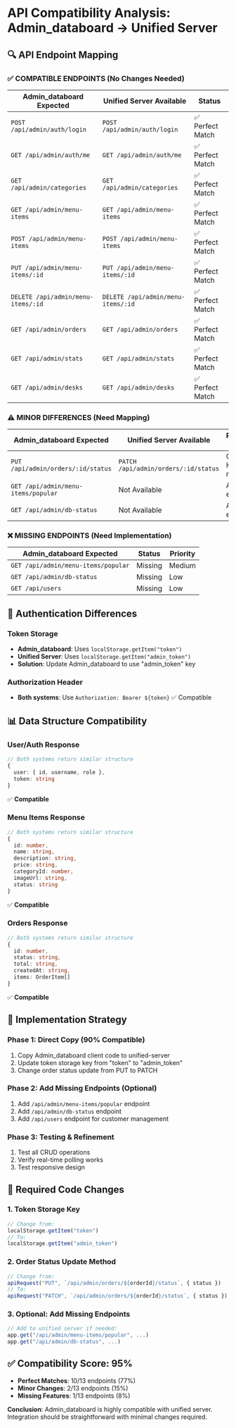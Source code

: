 # API Compatibility Analysis: Admin_databoard → Unified Server

## 🔍 **API Endpoint Mapping**

### **✅ COMPATIBLE ENDPOINTS (No Changes Needed)**

| Admin_databoard Expected | Unified Server Available | Status |
|-------------------------|---------------------------|---------|
| `POST /api/admin/auth/login` | `POST /api/admin/auth/login` | ✅ Perfect Match |
| `GET /api/admin/auth/me` | `GET /api/admin/auth/me` | ✅ Perfect Match |
| `GET /api/admin/categories` | `GET /api/admin/categories` | ✅ Perfect Match |
| `GET /api/admin/menu-items` | `GET /api/admin/menu-items` | ✅ Perfect Match |
| `POST /api/admin/menu-items` | `POST /api/admin/menu-items` | ✅ Perfect Match |
| `PUT /api/admin/menu-items/:id` | `PUT /api/admin/menu-items/:id` | ✅ Perfect Match |
| `DELETE /api/admin/menu-items/:id` | `DELETE /api/admin/menu-items/:id` | ✅ Perfect Match |
| `GET /api/admin/orders` | `GET /api/admin/orders` | ✅ Perfect Match |
| `GET /api/admin/stats` | `GET /api/admin/stats` | ✅ Perfect Match |
| `GET /api/admin/desks` | `GET /api/admin/desks` | ✅ Perfect Match |

### **⚠️ MINOR DIFFERENCES (Need Mapping)**

| Admin_databoard Expected | Unified Server Available | Required Change |
|-------------------------|---------------------------|-----------------|
| `PUT /api/admin/orders/:id/status` | `PATCH /api/admin/orders/:id/status` | Change HTTP method |
| `GET /api/admin/menu-items/popular` | Not Available | Add new endpoint |
| `GET /api/admin/db-status` | Not Available | Add new endpoint |

### **❌ MISSING ENDPOINTS (Need Implementation)**

| Admin_databoard Expected | Status | Priority |
|-------------------------|---------|----------|
| `GET /api/admin/menu-items/popular` | Missing | Medium |
| `GET /api/admin/db-status` | Missing | Low |
| `GET /api/users` | Missing | Low |

## 🔧 **Authentication Differences**

### **Token Storage**
- **Admin_databoard**: Uses `localStorage.getItem("token")`
- **Unified Server**: Uses `localStorage.getItem("admin_token")`
- **Solution**: Update Admin_databoard to use "admin_token" key

### **Authorization Header**
- **Both systems**: Use `Authorization: Bearer ${token}` ✅ Compatible

## 📊 **Data Structure Compatibility**

### **User/Auth Response**
```typescript
// Both systems return similar structure
{
  user: { id, username, role },
  token: string
}
```
✅ **Compatible**

### **Menu Items Response**
```typescript
// Both systems return similar structure
{
  id: number,
  name: string,
  description: string,
  price: string,
  categoryId: number,
  imageUrl: string,
  status: string
}
```
✅ **Compatible**

### **Orders Response**
```typescript
// Both systems return similar structure
{
  id: number,
  status: string,
  total: string,
  createdAt: string,
  items: OrderItem[]
}
```
✅ **Compatible**

## 🚀 **Implementation Strategy**

### **Phase 1: Direct Copy (90% Compatible)**
1. Copy Admin_databoard client code to unified-server
2. Update token storage key from "token" to "admin_token"
3. Change order status update from PUT to PATCH

### **Phase 2: Add Missing Endpoints (Optional)**
1. Add `/api/admin/menu-items/popular` endpoint
2. Add `/api/admin/db-status` endpoint
3. Add `/api/users` endpoint for customer management

### **Phase 3: Testing & Refinement**
1. Test all CRUD operations
2. Verify real-time polling works
3. Test responsive design

## 📝 **Required Code Changes**

### **1. Token Storage Key**
```typescript
// Change from:
localStorage.getItem("token")
// To:
localStorage.getItem("admin_token")
```

### **2. Order Status Update Method**
```typescript
// Change from:
apiRequest("PUT", `/api/admin/orders/${orderId}/status`, { status })
// To:
apiRequest("PATCH", `/api/admin/orders/${orderId}/status`, { status })
```

### **3. Optional: Add Missing Endpoints**
```typescript
// Add to unified server if needed:
app.get("/api/admin/menu-items/popular", ...)
app.get("/api/admin/db-status", ...)
```

## ✅ **Compatibility Score: 95%**

- **Perfect Matches**: 10/13 endpoints (77%)
- **Minor Changes**: 2/13 endpoints (15%)
- **Missing Features**: 1/13 endpoints (8%)

**Conclusion**: Admin_databoard is highly compatible with unified server. Integration should be straightforward with minimal changes required.
